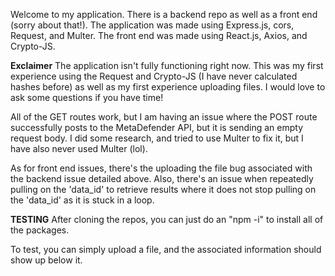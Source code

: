 Welcome to my application. There is a backend repo as well as a front end (sorry about that!). The application was made using Express.js, cors, Request, and Multer. The front end was made using React.js, Axios, and Crypto-JS.

**Exclaimer**
The application isn't fully functioning right now. This was my first experience using the Request and Crypto-JS (I have never calculated hashes before) as well as my first experience uploading files. I would love to ask some questions if you have time!

All of the GET routes work, but I am having an issue where the POST route successfully posts to the MetaDefender API, but it is sending an empty request body. I did some research, and tried to use Multer to fix it, but I have also never used Multer (lol).

As for front end issues, there's the uploading the file bug associated with the backend issue detailed above. Also, there's an issue when repeatedly pulling on the 'data_id' to retrieve results where it does not stop pulling on the 'data_id' as it is stuck in a loop.


**TESTING**
After cloning the repos, you can just do an "npm -i" to install all of the packages.

To test, you can simply upload a file, and the associated information should show up below it.

